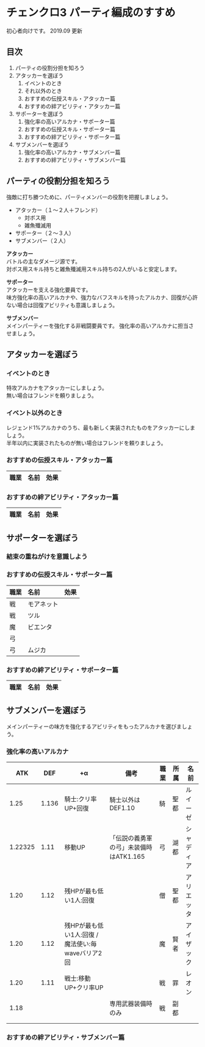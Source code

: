 # チェンクロ3 パーティ編成のすすめ

初心者向けです。
2019.09 更新

## 目次

1. パーティの役割分担を知ろう
1. アタッカーを選ぼう  
    1. イベントのとき
    1. それ以外のとき
    1. おすすめの伝授スキル・アタッカー篇
    1. おすすめの絆アビリティ・アタッカー篇
1. サポーターを選ぼう
    1. 強化率の高いアルカナ・サポーター篇
    1. おすすめの伝授スキル・サポーター篇
    1. おすすめの絆アビリティ・サポーター篇
1. サブメンバーを選ぼう
    1. 強化率の高いアルカナ・サブメンバー篇
    1. おすすめの絆アビリティ・サブメンバー篇

## パーティの役割分担を知ろう

強敵に打ち勝つために、パーティメンバーの役割を把握しましょう。

- アタッカー（１～２人＋フレンド）
  - 対ボス用
  - 雑魚殲滅用
- サポーター（２～３人）
- サブメンバー（２人）

**アタッカー**  
バトルの主なダメージ源です。  
対ボス用スキル持ちと雑魚殲滅用スキル持ちの2人がいると安定します。

**サポーター**  
アタッカーを支える強化要員です。  
味方強化率の高いアルカナや、強力なバフスキルを持ったアルカナ、回復が心許ない場合は回復アビリティも意識しましょう。

**サブメンバー**  
メインパーティーを強化する非戦闘要員です。
強化率の高いアルカナに担当させましょう。

## アタッカーを選ぼう

### イベントのとき

特攻アルカナをアタッカーにしましょう。  
無い場合はフレンドを頼りましょう。

### イベント以外のとき

レジェンド1%アルカナのうち、最も新しく実装されたものをアタッカーにしましょう。  
半年以内に実装されたものが無い場合はフレンドを頼りましょう。

### おすすめの伝授スキル・アタッカー篇

職業|名前|効果
:--|:--|:--

### おすすめの絆アビリティ・アタッカー篇

職業|名前|効果
:--|:--|:--

## サポーターを選ぼう

### 結束の重ねがけを意識しよう

### おすすめの伝授スキル・サポーター篇

職業|名前|効果
:--|:--|:--
戦|モアネット|
戦|ツル|
魔|ビエンタ|
弓||
弓|ムジカ|

### おすすめの絆アビリティ・サポーター篇

職業|名前|効果
:--|:--|:--

## サブメンバーを選ぼう

メインパーティーの味方を強化するアビリティをもったアルカナを選びましょう。

### 強化率の高いアルカナ

ATK|DEF|+α|備考|職業|所属|名前
---|---|---|---|---|---|---
1.25|1.136|騎士:クリ率UP+回復|騎士以外はDEF1.10|騎|聖都|ルイーゼ
1.22325|1.11|移動UP|「伝説の義勇軍の弓」未装備時はATK1.165|弓|湖都|シャディア
1.20|1.12|残HPが最も低い1人:回復||僧|聖都|アリエッタ
1.20|1.12|残HPが最も低い1人:回復 / 魔法使い:毎waveバリア2回||魔|賢者|アイザック
1.20|1.11|戦士:移動UP+クリ率UP||戦|罪|レオン
1.18|||専用武器装備時のみ|戦|副都|
|||||
|||||

### おすすめの絆アビリティ・サブメンバー篇

